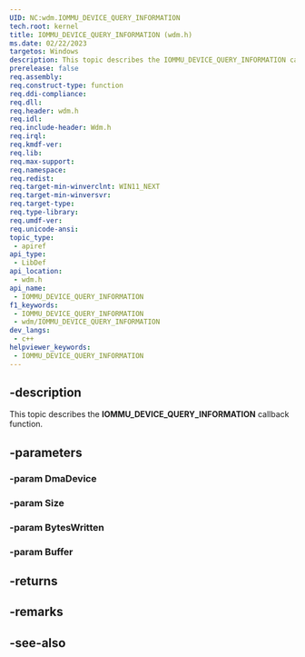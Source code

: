 ```yaml
---
UID: NC:wdm.IOMMU_DEVICE_QUERY_INFORMATION
tech.root: kernel
title: IOMMU_DEVICE_QUERY_INFORMATION (wdm.h)
ms.date: 02/22/2023
targetos: Windows
description: This topic describes the IOMMU_DEVICE_QUERY_INFORMATION callback function.
prerelease: false
req.assembly: 
req.construct-type: function
req.ddi-compliance: 
req.dll: 
req.header: wdm.h
req.idl: 
req.include-header: Wdm.h
req.irql: 
req.kmdf-ver: 
req.lib: 
req.max-support: 
req.namespace: 
req.redist: 
req.target-min-winverclnt: WIN11_NEXT
req.target-min-winversvr: 
req.target-type: 
req.type-library: 
req.umdf-ver: 
req.unicode-ansi: 
topic_type:
 - apiref
api_type:
 - LibDef
api_location:
 - wdm.h
api_name:
 - IOMMU_DEVICE_QUERY_INFORMATION
f1_keywords:
 - IOMMU_DEVICE_QUERY_INFORMATION
 - wdm/IOMMU_DEVICE_QUERY_INFORMATION
dev_langs:
 - c++
helpviewer_keywords:
 - IOMMU_DEVICE_QUERY_INFORMATION
---
```


## -description

This topic describes the **IOMMU_DEVICE_QUERY_INFORMATION** callback function.

## -parameters

### -param DmaDevice

### -param Size

### -param BytesWritten

### -param Buffer

## -returns

## -remarks

## -see-also
